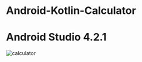 # Android-Kotlin-Calculator
# Android Studio 4.2.1
![calculator](https://user-images.githubusercontent.com/75841838/182090241-694da9ad-47e7-4eda-8f9d-e8fa4a4909e7.png)
